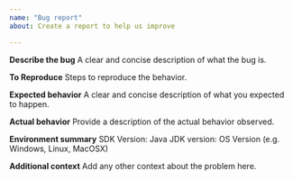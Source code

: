 ```yaml
---
name: "Bug report"
about: Create a report to help us improve

---
```


**Describe the bug**
A clear and concise description of what the bug is.

**To Reproduce**
Steps to reproduce the behavior.

**Expected behavior**
A clear and concise description of what you expected to happen.

**Actual behavior**
Provide a description of the actual behavior observed. 

**Environment summary**
SDK Version:
Java JDK version:
OS Version (e.g. Windows, Linux, MacOSX)

**Additional context**
Add any other context about the problem here.
